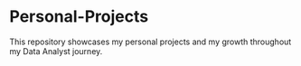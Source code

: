 # Personal-Projects
This repository showcases my personal projects and my growth throughout my Data Analyst journey.

